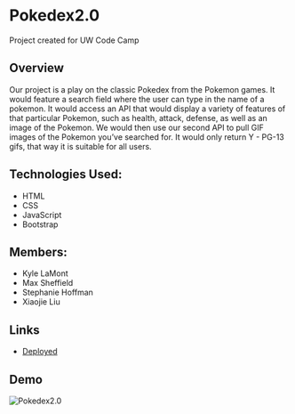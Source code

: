 # Pokedex2.0
Project created for UW Code Camp

## Overview

Our project is a play on the classic Pokedex from the Pokemon games. It would feature a search field where the user can type in the name of a pokemon. It would access an API that would display a variety of features of that particular Pokemon, such as health, attack, defense, as well as an image of the Pokemon. We would then use our second API to pull GIF images of the Pokemon you’ve searched for. It would only return Y - PG-13 gifs, that way it is suitable for all users.

## Technologies Used: 
* HTML
* CSS
* JavaScript
* Bootstrap

## Members: 

* Kyle LaMont
* Max Sheffield
* Stephanie Hoffman
* Xiaojie Liu


## Links
* [Deployed](https://metacmm.github.io/Pokedex2.0/)
<!-- * [CSS](assets/css/style.css)
* [Javascript](assets/javascript) -->


## Demo

![Pokedex2.0](pokedex-recording.gif)
